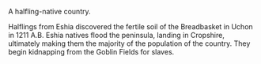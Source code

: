 A halfling-native country.

Halflings from Eshia discovered the fertile soil of the Breadbasket in Uchon in 1211 A.B. Eshia natives flood the peninsula, landing in Cropshire, ultimately making them the majority of the population of the country. They begin kidnapping from the Goblin Fields for slaves.